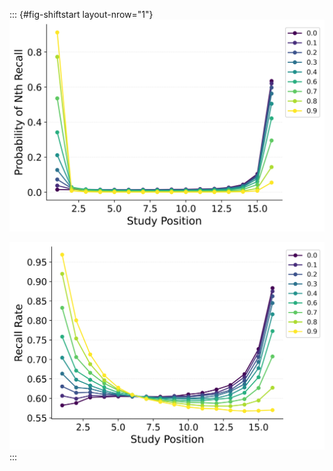 ::: {#fig-shiftstart layout-nrow="1"}
![](shifting/BaseCMR_Start_Drift_Rate_Parameter_Shifting_pnr_HealeyKahana2014.png)

![](shifting/BaseCMR_Start_Drift_Rate_Parameter_Shifting_spc_HealeyKahana2014.png)
:::